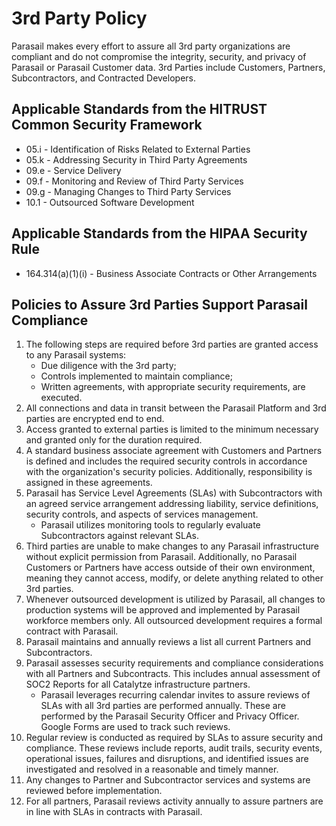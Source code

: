 

# 3rd Party Policy

Parasail makes every effort to assure all 3rd party organizations are compliant and do not compromise the integrity, security, and privacy of Parasail or Parasail Customer data. 3rd Parties include Customers, Partners, Subcontractors, and Contracted Developers.

## Applicable Standards from the HITRUST Common Security Framework

*  05.i - Identification of Risks Related to External Parties
*  05.k - Addressing Security in Third Party Agreements
*  09.e - Service Delivery
*  09.f - Monitoring and Review of Third Party Services
*  09.g - Managing Changes to Third Party Services
*  10.1 - Outsourced Software Development

## Applicable Standards from the HIPAA Security Rule

* 164.314(a)(1)(i) - Business Associate Contracts or Other Arrangements

## Policies to Assure 3rd Parties Support Parasail Compliance

1. The following steps are required before 3rd parties are granted access to any Parasail systems:
	* Due diligence with the 3rd party;
	* Controls implemented to maintain compliance;
	* Written agreements, with appropriate security requirements, are executed.
2. All connections and data in transit between the Parasail Platform and 3rd parties are encrypted end to end.
3. Access granted to external parties is limited to the minimum necessary and granted only for the duration required.
4. A standard business associate agreement with Customers and Partners is defined and includes the required security controls in accordance with the organization's security policies. Additionally, responsibility is assigned in these agreements.
5. Parasail has Service Level Agreements (SLAs) with Subcontractors with an agreed service arrangement addressing liability, service definitions, security controls, and aspects of services management.
	* Parasail utilizes monitoring tools to regularly evaluate Subcontractors against relevant SLAs.
7. Third parties are unable to make changes to any Parasail infrastructure without explicit permission from Parasail. Additionally, no Parasail Customers or Partners have access outside of their own environment, meaning they cannot access, modify, or delete anything related to other 3rd parties. 
8. Whenever outsourced development is utilized by Parasail, all changes to production systems will be approved and implemented by Parasail workforce members only. All outsourced development requires a formal contract with Parasail.
9. Parasail maintains and annually reviews a list all current Partners and Subcontractors.
10. Parasail assesses security requirements and compliance considerations with all Partners and Subcontracts. This includes annual assessment of SOC2 Reports for all Catalytze infrastructure partners.
 	* Parasail leverages recurring calendar invites to assure reviews of SLAs with all 3rd parties are performed annually. These are performed by the Parasail Security Officer and Privacy Officer. Google Forms are used to track such reviews.
11. Regular review is conducted as required by SLAs to assure security and compliance. These reviews include reports, audit trails, security events, operational issues, failures and disruptions, and identified issues are investigated and resolved in a reasonable and timely manner.
13. Any changes to Partner and Subcontractor services and systems are reviewed before implementation.
14. For all partners, Parasail reviews activity annually to assure partners are in line with SLAs in contracts with Parasail. 
